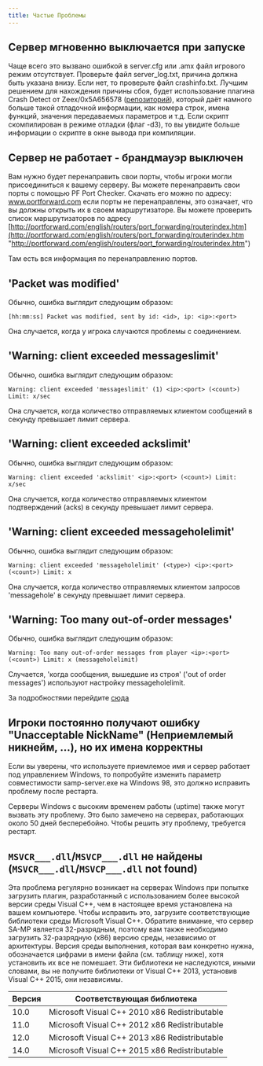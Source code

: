 ```yaml
---
title: Частые Проблемы
---
```


## Сервер мгновенно выключается при запуске

Чаще всего это вызвано ошибкой в server.cfg или .amx файл игрового режим отсутствует. Проверьте файл server_log.txt, причина должна быть указана внизу. Если нет, то проверьте файл crashinfo.txt. Лучшим решением для нахождения причины сбоя, будет использование плагина Crash Detect от Zeex/0x5A656578 ([репозиторий](https://github.com/Zeex/samp-plugin-crashdetect "https://github.com/Zeex/samp-plugin-crashdetect")), который даёт намного больше такой отладочной информации, как номера строк, имена функций, значения передаваемых параметров и т.д. Если скрипт скомпилирован в режиме отладки (флаг -d3), то вы увидите больше информации о скрипте в окне вывода при компиляции.

## Сервер не работает - брандмауэр выключен

Вам нужно будет перенаправить свои порты, чтобы игроки могли присоединиться к вашему серверу. Вы можете перенаправить свои порты с помощью PF Port Checker. Скачать его можно по адресу: www.portforward.com если порты не перенаправлены, это означает, что вы должны открыть их в своем маршрутизаторе. Вы можете проверить список маршрутизаторов по адресу [http://portforward.com/english/routers/port_forwarding/routerindex.htm](http://portforward.com/english/routers/port_forwarding/routerindex.htm "http://portforward.com/english/routers/port_forwarding/routerindex.htm")

Там есть вся информация по перенаправлению портов.

## 'Packet was modified'

Обычно, ошибка выглядит следующим образом:

```
[hh:mm:ss] Packet was modified, sent by id: <id>, ip: <ip>:<port>
```

Она случается, когда у игрока случаются проблемы с соединением.

## 'Warning: client exceeded messageslimit'

Обычно, ошибка выглядит следующим образом:

```
Warning: client exceeded 'messageslimit' (1) <ip>:<port> (<count>) Limit: x/sec
```

Она случается, когда количество отправляемых клиентом сообщений в секунду превышает лимит сервера.

## 'Warning: client exceeded ackslimit'

Обычно, ошибка выглядит следующим образом:

```
Warning: client exceeded 'ackslimit' <ip>:<port> (<count>) Limit: x/sec
```

Она случается, когда количество отправляемых клиентом подтверждений (acks) в секунду превышает лимит сервера.

## 'Warning: client exceeded messageholelimit'

Обычно, ошибка выглядит следующим образом:

```
Warning: client exceeded 'messageholelimit' (<type>) <ip>:<port> (<count>) Limit: x
```

Она случается, когда количество отправляемых клиентом запросов 'messagehole' в секунду превышает лимит сервера.

## 'Warning: Too many out-of-order messages'

Обычно, ошибка выглядит следующим образом:

```
Warning: Too many out-of-order messages from player <ip>:<port> (<count>) Limit: x (messageholelimit)
```

Случается, 'когда сообщения, вышедшие из строя' ('out of order messages') используют настройку messageholelimit.

За подробностями перейдите [сюда](http://wiki.sa-mp.com/wiki/Controlling_Your_Server#RCON_Commands)

## Игроки постоянно получают ошибку "Unacceptable NickName" (Неприемлемый никнейм, ...), но их имена корректны

Если вы уверены, что используете приемлемое имя и сервер работает под управлением Windows, то попробуйте изменить параметр совместимости samp-server.exe на Windows 98, это должно исправить проблему после рестарта.

Серверы Windows с высоким временем работы (uptime) также могут вызвать эту проблему. Это было замечено на серверах, работающих около 50 дней бесперебойно. Чтобы решить эту проблему, требуется рестарт.

## `MSVCR___.dll`/`MSVCP___.dll` не найдены (`MSVCR___.dll`/`MSVCP___.dll` not found)

Эта проблема регулярно возникает на серверах Windows при попытке загрузить плагин, разработанный с использованием более высокой версии среды Visual C++, чем в настоящее время установлена на вашем компьютере. Чтобы исправить это, загрузите соответствующие библиотеки среды Microsoft Visual C++. Обратите внимание, что сервер SA-MP является 32-разрядным, поэтому вам также необходимо загрузить 32-разрядную (x86) версию среды, независимо от архитектуры. Версия среды выполнения, которая вам конкретно нужна, обозначается цифрами в имени файла (см. таблицу ниже), хотя установить их все не помешает. Эти библиотеки не наследуются, иными словами, вы не получите библиотеки от Visual C++ 2013, установив Visual C++ 2015, они независимы.

| Версия | Соответствующая библиотека                                       |
| -------------- | --------------------------------------------- |
| 10.0           | Microsoft Visual C++ 2010 x86 Redistributable |
| 11.0           | Microsoft Visual C++ 2012 x86 Redistributable |
| 12.0           | Microsoft Visual C++ 2013 x86 Redistributable |
| 14.0           | Microsoft Visual C++ 2015 x86 Redistributable |

